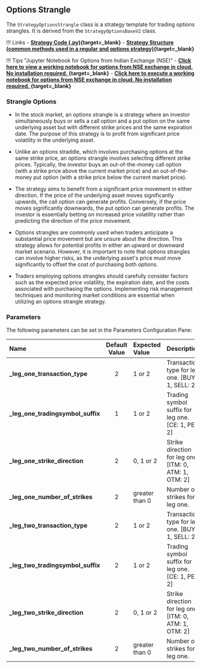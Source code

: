 ## Options Strangle 

The `StrategyOptionsStrangle` class is a strategy template for trading options strangles. It is derived from the `StrategyOptionsBaseV2` class.

!!! Links
    - **[Strategy Code (.py)](https://github.com/algobulls/pyalgostrategypool/blob/master/pyalgostrategypool/options_strangle.py){target=_blank}**
    - **[Strategy Structure (common methods used in a regular and options strategy)](strategy_guides/common_strategy_guide.md){target=_blank}**


!!! Tips "Jupyter Notebook for Options from Indian Exchange (NSE)"
    - **[Click here to view a working notebook for options from NSE exchange in cloud. No installation required. ](https://nbviewer.org/github/algobulls/pyalgotrading/blob/d77ba21f66764971362b51c1a39367a1f78c308d/jupyter/nse_options_jupyter_notebooks/options_strangle.ipynb){target=_blank}**
    - **[Click here to execute a working notebook for options from NSE exchange in cloud. No installation required. ](https://mybinder.org/v2/gh/algobulls/pyalgotrading/52ec68cf886a116d72356da261d01537021d7710?urlpath=lab%2Ftree%2Fjupyter%2Fnse_options%2Foptions_strangle.ipynb){target=_blank}**

### Strangle Options
- In the stock market, an options strangle is a strategy where an investor simultaneously buys or sells a call option and a put option on the same underlying asset but with different strike prices and the same expiration date. The purpose of this strategy is to profit from significant price volatility in the underlying asset.

- Unlike an options straddle, which involves purchasing options at the same strike price, an options strangle involves selecting different strike prices. Typically, the investor buys an out-of-the-money call option (with a strike price above the current market price) and an out-of-the-money put option (with a strike price below the current market price).

- The strategy aims to benefit from a significant price movement in either direction. If the price of the underlying asset moves significantly upwards, the call option can generate profits. Conversely, if the price moves significantly downwards, the put option can generate profits. The investor is essentially betting on increased price volatility rather than predicting the direction of the price movement.

- Options strangles are commonly used when traders anticipate a substantial price movement but are unsure about the direction. This strategy allows for potential profits in either an upward or downward market scenario. However, it is important to note that options strangles can involve higher risks, as the underlying asset's price must move significantly to offset the cost of purchasing both options.

- Traders employing options strangles should carefully consider factors such as the expected price volatility, the expiration date, and the costs associated with purchasing the options. Implementing risk management techniques and monitoring market conditions are essential when utilizing an options strangle strategy.


### Parameters

The following parameters can be set in the Parameters Configuration Pane:

| Name                                | Default Value | Expected Value     | Description                                                        |
|:------------------------------------|:-------------:|:-------------------|:-------------------------------------------------------------------|
| **_leg_one_transaction_type**       |       2       | 1 or 2             | Transaction type for leg one. [BUY: 1, SELL: 2]                    |
| **_leg_one_tradingsymbol_suffix**   |       1       | 1 or 2             | Trading symbol suffix for leg one. [CE: 1,  PE: 2]                 |
| **_leg_one_strike_direction**       |       2       | 0, 1 or 2          | Strike direction for leg one. [ITM: 0, ATM: 1,  OTM: 2]            |
| **_leg_one_number_of_strikes**      |       2       | greater than 0     | Number of strikes for leg one.                                     |
| **_leg_two_transaction_type**       |       2       | 1 or 2             | Transaction type for leg one. [BUY: 1, SELL: 2]                    |
| **_leg_two_tradingsymbol_suffix**   |       2       | 1 or 2             | Trading symbol suffix for leg one. [CE: 1,  PE: 2]                 |
| **_leg_two_strike_direction**       |       2       | 0, 1 or 2          | Strike direction for leg one. [ITM: 0, ATM: 1,  OTM: 2]            |
| **_leg_two_number_of_strikes**      |       2       | greater than 0     | Number of strikes for leg one.                                     |



